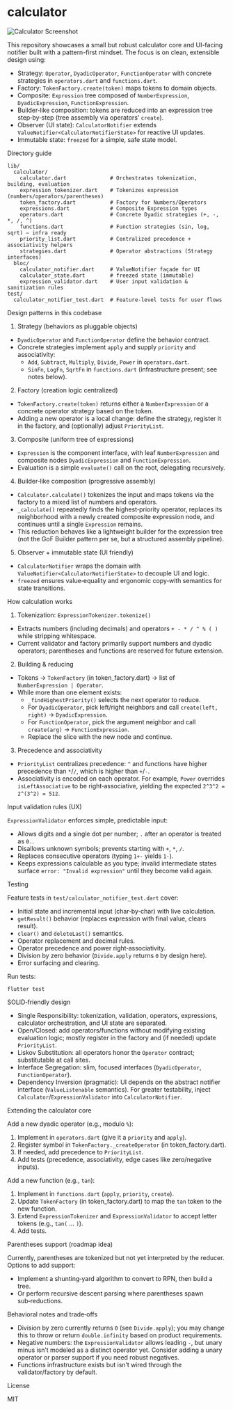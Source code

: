 # calculator

![Calculator Screenshot](https://github.com/zamaniafshar/calculator/blob/87f8575baed9e23fe287371c36bebc871e7ee593/resources/Screenshot%202025-08-26%20at%2017.10.01.png)



This repository showcases a small but robust calculator core and UI-facing notifier built with a pattern-first mindset. The focus is on clean, extensible design using:

- Strategy: `Operator`, `DyadicOperator`, `FunctionOperator` with concrete strategies in `operators.dart` and `functions.dart`.
- Factory: `TokenFactory.create(token)` maps tokens to domain objects.
- Composite: `Expression` tree composed of `NumberExpression`, `DyadicExpression`, `FunctionExpression`.
- Builder‑like composition: tokens are reduced into an expression tree step‑by‑step (tree assembly via operators’ `create`).
- Observer (UI state): `CalculatorNotifier` extends `ValueNotifier<CalculatorNotifierState>` for reactive UI updates.
- Immutable state: `freezed` for a simple, safe state model.

Directory guide

```
lib/
  calculator/
    calculator.dart              # Orchestrates tokenization, building, evaluation
    expression_tokenizer.dart    # Tokenizes expression (numbers/operators/parentheses)
    token_factory.dart           # Factory for Numbers/Operators
    expressions.dart             # Composite Expression types
    operators.dart               # Concrete Dyadic strategies (+, -, *, /, ^)
    functions.dart               # Function strategies (sin, log, sqrt) – infra ready
    priority_list.dart           # Centralized precedence + associativity helpers
    strategies.dart              # Operator abstractions (Strategy interfaces)
  bloc/
    calculator_notifier.dart     # ValueNotifier façade for UI
    calculator_state.dart        # freezed state (immutable)
    expression_validator.dart    # User input validation & sanitization rules
test/
  calculator_notifier_test.dart  # Feature-level tests for user flows
```

Design patterns in this codebase

1) Strategy (behaviors as pluggable objects)
- `DyadicOperator` and `FunctionOperator` define the behavior contract.
- Concrete strategies implement `apply` and supply `priority` and associativity:
  - `Add`, `Subtract`, `Multiply`, `Divide`, `Power` in `operators.dart`.
  - `SinFn`, `LogFn`, `SqrtFn` in `functions.dart` (infrastructure present; see notes below).

2) Factory (creation logic centralized)
- `TokenFactory.create(token)` returns either a `NumberExpression` or a concrete operator strategy based on the token.
- Adding a new operator is a local change: define the strategy, register it in the factory, and (optionally) adjust `PriorityList`.

3) Composite (uniform tree of expressions)
- `Expression` is the component interface, with leaf `NumberExpression` and composite nodes `DyadicExpression` and `FunctionExpression`.
- Evaluation is a simple `evaluate()` call on the root, delegating recursively.

4) Builder‑like composition (progressive assembly)
- `Calculator.calculate()` tokenizes the input and maps tokens via the factory to a mixed list of numbers and operators.
- `_calculate()` repeatedly finds the highest‑priority operator, replaces its neighborhood with a newly created composite expression node, and continues until a single `Expression` remains.
- This reduction behaves like a lightweight builder for the expression tree (not the GoF Builder pattern per se, but a structured assembly pipeline).

5) Observer + immutable state (UI friendly)
- `CalculatorNotifier` wraps the domain with `ValueNotifier<CalculatorNotifierState>` to decouple UI and logic.
- `freezed` ensures value‑equality and ergonomic copy‑with semantics for state transitions.

How calculation works

1) Tokenization: `ExpressionTokenizer.tokenize()`
- Extracts numbers (including decimals) and operators `+ - * / ^ % ( )` while stripping whitespace.
- Current validator and factory primarily support numbers and dyadic operators; parentheses and functions are reserved for future extension.

2) Building & reducing
- Tokens → `TokenFactory` (in token_factory.dart) → list of `NumberExpression | Operator`.
- While more than one element exists:
  - `_findHighestPriority()` selects the next operator to reduce.
  - For `DyadicOperator`, pick left/right neighbors and call `create(left, right)` → `DyadicExpression`.
  - For `FunctionOperator`, pick the argument neighbor and call `create(arg)` → `FunctionExpression`.
  - Replace the slice with the new node and continue.

3) Precedence and associativity
- `PriorityList` centralizes precedence: `^` and functions have higher precedence than `*`/`/`, which is higher than `+`/`-`.
- Associativity is encoded on each operator. For example, `Power` overrides `isLeftAssociative` to be right‑associative, yielding the expected `2^3^2 = 2^(3^2) = 512`.

Input validation rules (UX)

`ExpressionValidator` enforces simple, predictable input:
- Allows digits and a single dot per number; `.` after an operator is treated as `0.`.
- Disallows unknown symbols; prevents starting with `+`, `*`, `/`.
- Replaces consecutive operators (typing `1+-` yields `1-`).
- Keeps expressions calculable as you type; invalid intermediate states surface `error: "Invalid expression"` until they become valid again.

Testing

Feature tests in `test/calculator_notifier_test.dart` cover:
- Initial state and incremental input (char‑by‑char) with live calculation.
- `getResult()` behavior (replaces expression with final value, clears result).
- `clear()` and `deleteLast()` semantics.
- Operator replacement and decimal rules.
- Operator precedence and power right‑associativity.
- Division by zero behavior (`Divide.apply` returns `0` by design here).
- Error surfacing and clearing.

Run tests:

```
flutter test
```

SOLID‑friendly design

- Single Responsibility: tokenization, validation, operators, expressions, calculator orchestration, and UI state are separated.
- Open/Closed: add operators/functions without modifying existing evaluation logic; mostly register in the factory and (if needed) update `PriorityList`.
- Liskov Substitution: all operators honor the `Operator` contract; substitutable at call sites.
- Interface Segregation: slim, focused interfaces (`DyadicOperator`, `FunctionOperator`).
- Dependency Inversion (pragmatic): UI depends on the abstract notifier interface (`ValueListenable` semantics). For greater testability, inject `Calculator`/`ExpressionValidator` into `CalculatorNotifier`.

Extending the calculator core

Add a new dyadic operator (e.g., modulo `%`):
1) Implement in `operators.dart` (give it a `priority` and `apply`).
2) Register symbol in `TokenFactory._createOperator` (in token_factory.dart).
3) If needed, add precedence to `PriorityList`.
4) Add tests (precedence, associativity, edge cases like zero/negative inputs).

Add a new function (e.g., `tan`):
1) Implement in `functions.dart` (`apply`, `priority`, `create`).
2) Update `TokenFactory` (in token_factory.dart) to map the `tan` token to the new function.
3) Extend `ExpressionTokenizer` and `ExpressionValidator` to accept letter tokens (e.g., `tan(` … `)`).
4) Add tests.

Parentheses support (roadmap idea)

Currently, parentheses are tokenized but not yet interpreted by the reducer. Options to add support:
- Implement a shunting‑yard algorithm to convert to RPN, then build a tree.
- Or perform recursive descent parsing where parentheses spawn sub‑reductions.

Behavioral notes and trade‑offs

- Division by zero currently returns `0` (see `Divide.apply`); you may change this to throw or return `double.infinity` based on product requirements.
- Negative numbers: the `ExpressionValidator` allows leading `-`, but unary minus isn’t modeled as a distinct operator yet. Consider adding a unary operator or parser support if you need robust negatives.
- Functions infrastructure exists but isn’t wired through the validator/factory by default.



License

MIT 
